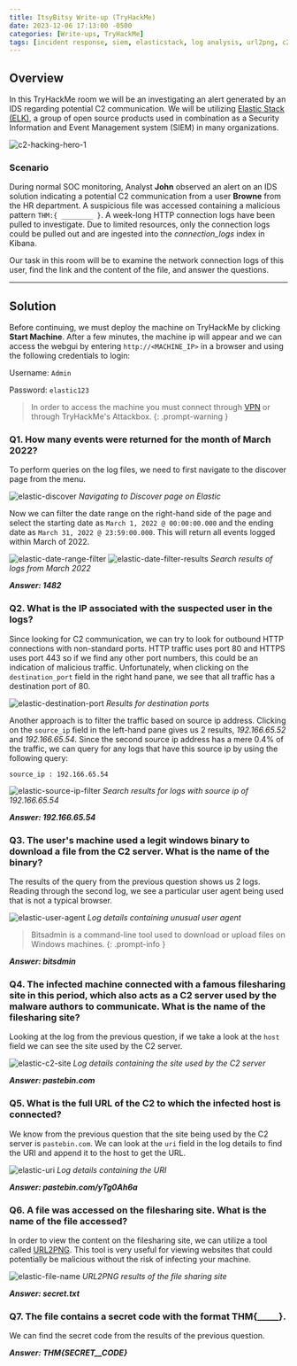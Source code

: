 ```yaml
---
title: ItsyBitsy Write-up (TryHackMe)
date: 2023-12-06 17:13:00 -0500
categories: [Write-ups, TryHackMe]
tags: [incident response, siem, elasticstack, log analysis, url2png, c2] # TAG names should always be lowercase
---
```


## Overview

In this TryHackMe room we will be an investigating an alert generated by an IDS regarding potential C2 communication.
We will be utilizing [Elastic Stack (ELK)](https://www.elastic.co/elastic-stack), a group of open source products used in combination as a Security Information and Event Management system (SIEM) in many organizations.

![c2-hacking-hero-1](/assets/img/c2-hacking-hero-1.png)

### Scenario

During normal SOC monitoring, Analyst **John** observed an alert on an IDS solution indicating a potential C2 communication from a user **Browne** from the HR department.
A suspicious file was accessed containing a malicious pattern `THM:{ ________ }`.
A week-long HTTP connection logs have been pulled to investigate.
Due to limited resources, only the connection logs could be pulled out and are ingested into the *connection_logs* index in Kibana.

Our task in this room will be to examine the network connection logs of this user, find the link and the content of the file, and answer the questions.

***

## Solution

Before continuing, we must deploy the machine on TryHackMe by clicking **Start Machine**. After a few minutes, the machine ip will appear and we can access the webgui by entering `http://<MACHINE_IP>` in a browser and using the following credentials to login:

Username: `Admin`

Password: `elastic123`

> In order to access the machine you must connect through [VPN](https://tryhackme.com/access) or through TryHackMe's Attackbox.
{: .prompt-warning }

### Q1. How many events were returned for the month of March 2022?

To perform queries on the log files, we need to first navigate to the discover page from the menu.

![elastic-discover](/assets/img/elastic-discover.png)
_Navigating to Discover page on Elastic_

Now we can filter the date range on the right-hand side of the page and select the starting date as `March 1, 2022 @ 00:00:00.000` and the ending date as `March 31, 2022 @ 23:59:00.000`. This will return all events logged within March of 2022.

![elastic-date-range-filter](/assets/img/elastic-date-range-filter.png)
![elastic-date-filter-results](/assets/img/elastic-date-filter-results.png)
_Search results of logs from March 2022_

***Answer: 1482***

### Q2. What is the IP associated with the suspected user in the logs?

Since looking for C2 communication, we can try to look for outbound HTTP connections with non-standard ports. HTTP traffic uses port 80 and HTTPS uses port 443 so if we find any other port numbers, this could be an indication of malicious traffic.
Unfortunately, when clicking on the `destination_port` field in the right hand pane, we see that all traffic has a destination port of 80.

![elastic-destination-port](/assets/img/elastic-destination-port.png)
_Results for destination ports_

Another approach is to filter the traffic based on source ip address. Clicking on the `source_ip` field in the left-hand pane gives us 2 results, *192.166.65.52* and *192.166.65.54*. Since the second source ip address has a mere 0.4% of the traffic, we can query for any logs that have this source ip by using the following query:

`source_ip : 192.166.65.54`

![elastic-source-ip-filter](/assets/img/elastic-source-ip-filter.png)
_Search results for logs with source ip of 192.166.65.54_

***Answer: 192.166.65.54***

### Q3. The user's machine used a legit windows binary to download a file from the C2 server. What is the name of the binary?

The results of the query from the previous question shows us 2 logs. Reading through the second log, we see a particular user agent being used that is not a typical browser.

![elastic-user-agent](/assets/img/elastic-user-agent.png)
_Log details containing unusual user agent_

> Bitsadmin is a command-line tool used to download or upload files on Windows machines.
{: .prompt-info }

***Answer: bitsdmin***

### Q4. The infected machine connected with a famous filesharing site in this period, which also acts as a C2 server used by the malware authors to communicate. What is the name of the filesharing site?

Looking at the log from the previous question, if we take a look at the `host` field we can see the site used by the C2 server.

![elastic-c2-site](/assets/img/elastic-c2-site.png)
_Log details containing the site used by the C2 server_

***Answer: pastebin.com***

### Q5. What is the full URL of the C2 to which the infected host is connected?

We know from the previous question that the site being used by the C2 server is `pastebin.com`.
We can look at the `uri` field in the log details to find the URI and append it to the host to get the URL.

![elastic-uri](/assets/img/elastic-uri.png)
_Log details containing the URI_

***Answer: pastebin.com/yTg0Ah6a***

### Q6. A file was accessed on the filesharing site. What is the name of the file accessed?

In order to view the content on the filesharing site, we can utilize a tool called [URL2PNG](https://www.url2png.com/). 
This tool is very useful for viewing websites that could potentially be malicious without the risk of infecting your machine.

![elastic-file-name](/assets/img/elastic-file-name.png)
_URL2PNG results of the file sharing site_

***Answer: secret.txt***

### Q7. The file contains a secret code with the format THM{_____}.

We can find the secret code from the results of the previous question.

***Answer: THM{SECRET__CODE}***